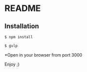 # README #

## Installation

```bash
$ npm install
```

```bash
$ gulp
```

*Open in your browser from port 3000

Enjoy ;)
